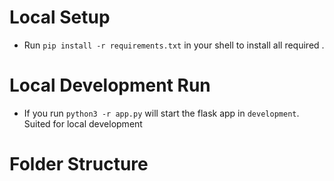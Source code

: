 # Local Setup
- Run `pip install -r requirements.txt` in your shell to install all required .

# Local Development Run
- If you run `python3 -r app.py` will start the flask app in `development`. Suited for local development



# Folder Structure
